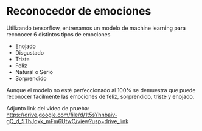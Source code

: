 # Reconocedor de emociones

Utilizando tensorflow, entrenamos un modelo de machine learning para reconocer 6 distintos tipos de emociones

<ul>
  <li>Enojado</li>
  <li>Disgustado</li>
  <li>Triste</li>
  <li>Feliz</li>
  <li>Natural o Serio</li>
  <li>Sorprendido</li>
</ul>

Aunque el modelo no esté perfeccionado al 100% se demuestra que puede reconocer facilmente las emociones de feliz, sorprendido, triste y enojado.

Adjunto link del video de prueba: https://drive.google.com/file/d/1t5sYhnbaiv-gQ_d_5ThJqxk_mFm6UtwC/view?usp=drive_link
